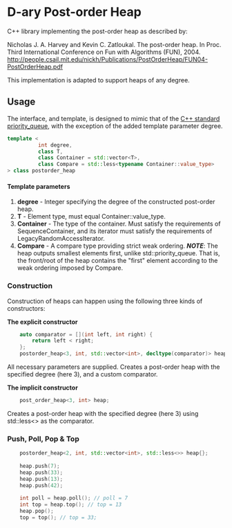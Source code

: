 # D-ary Post-order Heap

C++ library implementing the post-order heap as described by:

Nicholas J. A. Harvey and Kevin C. Zatloukal. 
The post-order heap.
In Proc. Third International Conference on Fun with Algorithms
(FUN), 2004.
http://people.csail.mit.edu/nickh/Publications/PostOrderHeap/FUN04-PostOrderHeap.pdf

This implementation is adapted to support heaps of any degree.

## Usage

The interface, and template, is designed to mimic that of the [C++ standard priority_queue](https://en.cppreference.com/w/cpp/container/priority_queue), with the exception of the added template parameter degree.
```cpp
template <
          int degree,
          class T, 
          class Container = std::vector<T>, 
          class Compare = std::less<typename Container::value_type>
> class postorder_heap
```
#### Template parameters
  1. **degree** - Integer specifying the degree of the constructed post-order heap.
  2. **T** - Element type, must equal Container::value_type.
  3. **Container** - The type of the container. Must satisfy the requirements of SequenceContainer, and its iterator must satisfy the requirements of LegacyRandomAccessIterator.
  4. **Compare** - A compare type providing strict weak ordering. ***NOTE***: The heap outputs smallest elements first, unlike std::priority_queue. That is, the front/root of the heap contains the "first" element according to the weak ordering imposed by Compare.

### Construction

Construction of heaps can happen using the following three kinds of constructors:

**The explicit constructor**

```cpp
    auto comparator = [](int left, int right) {
        return left < right;
    };
    postorder_heap<3, int, std::vector<int>, decltype(comparator)> heap(comparator);
```

All necessary parameters are supplied. Creates a post-order heap with the specified degree (here 3), and a custom comparator.

**The implicit constructor**

```cpp
    post_order_heap<3, int> heap;
```
Creates a post-order heap with the specified degree (here 3) using std::less<> as the comparator.

### Push, Poll, Pop & Top

```cpp
    postorder_heap<2, int, std::vector<int>, std::less<>> heap{};
    
    heap.push(7);
    heap.push(33);
    heap.push(13);
    heap.push(42);
    
    int poll = heap.poll(); // poll = 7
    int top = heap.top(); // top = 13
    heap.pop();
    top = top(); // top = 33;
```
